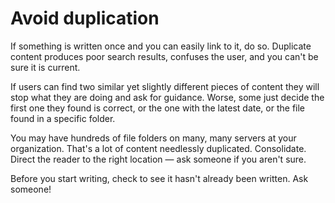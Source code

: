 Avoid duplication
=================

If something is written once and you can easily link to it, do so.
Duplicate content produces poor search results, confuses the user, and
you can't be sure it is current.

If users can find two similar yet slightly different pieces of content they will stop what they are doing and ask for guidance. Worse, some
just decide the first one they found is correct, or the one with the
latest date, or the file found in a specific folder.

You may have hundreds of file folders on many, many servers at your organization. That's a
lot of content needlessly duplicated. Consolidate. Direct
the reader to the right location &mdash; ask someone if you aren't sure.

Before you start writing, check to see it hasn't already been written.
Ask someone!
